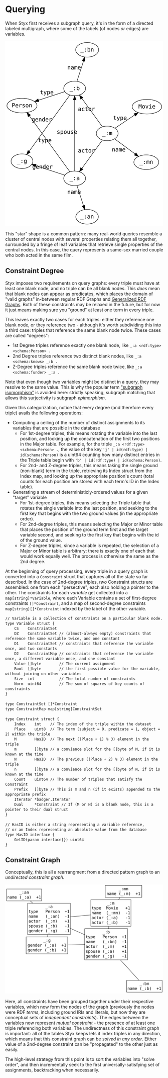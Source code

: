 # Querying

When Styx first receives a subgraph query, it's in the form of a directed labeled multigraph, where some of the labels (of nodes _or_ edges) are variables.

![](query.svg)

This "star" shape is a common pattern: many real-world queries resemble a cluster of central nodes with several properties relating them all together, surrounded by a fringe of leaf variables that retrieve single properties of the central nodes. In this case, the query represents a same-sex married couple who both acted in the same film.

## Constraint Degree

Styx imposes two requirements on query graphs: every triple must have at least one blank node, and no triple can be all blank nodes. This _does_ mean that blank nodes can appear as predicates, which places the domain of "valid graphs" in-between regular RDF Graphs and [Generalized RDF Graphs](https://www.w3.org/TR/rdf11-concepts/#section-generalized-rdf). Both of these constraints may be relaxed in the future, but for now it just means making sure you "ground" at least one term in every triple.

This leaves exactly two cases for each triples: either they reference one blank node, or they reference two - although it's worth subdividing this into a third case: triples that reference the same blank node twice. These cases are called "degrees":

- 1st Degree triples reference exactly one blank node, like `_:a <rdf:type> <schema:Person> .`
- 2nd Degree triples reference two distinct blank nodes, like `_:a <schema:knows> _:b .`
- Z-Degree triples reference the same blank node twice, like `_:a <schema:funder> _:a .`

Note that even though two variables might be distinct in a query, they may resolve to the same value. This is why the popular term ["subgraph isomorphism"](https://en.wikipedia.org/wiki/Subgraph_isomorphism_problem) is avoided here: strictly speaking, subgraph matching that allows this surjectivity is subgraph _epimorphism_.

Given this categorization, notice that every degree (and therefore every triple) avails the following operations:

- Computing a ceiling of the number of distinct assignments to its variables that are possible in the database
  - For 1st-degree triples, this means rotating the variable into the last position, and looking up the concatenation of the first two positions in the Major table. For example, for the triple `_:a <rdf:type> <schema:Person> .`, the value of the key `'j' | id(rdf:type) | id(schema:Person)` is a uint64 counting how many distinct entries in the Triple table begin with `'b' | id(rdf:type) | id(schema:Person)`.
  - For 2nd- and Z-degree triples, this means taking the single ground (non-blank) term in the triple, retrieving its Index struct from the Index map, and looking up the appropriate position's count (total counts for each position are stored with each term's ID in the Index table).
- Generating a stream of deterministicly-ordered values for a given "target" variable
  - For 1st-degree triples, this means selecting the Triple table that rotates the single variable into the last position, and seeking to the first key that begins with the two ground values (in the appropriate order).
  - For 2nd-degree triples, this means selecting the Major or Minor table that places the position of the ground term first and the target variable second, and seeking to the first key that begins with the id of the ground value.
  - For Z-degree triples, since a variable is repeated, the selection of a Major or Minor table is arbitrary: there is exactly one of each that would work equally well. The process is otherwise the same as the 2nd degree.

At the beginning of query processing, every triple in a query graph is converted into a `Constraint` struct that captures all of the state so far described. In the case of 2nd-degree triples, _two_ Constraint structs are assembled: one from each "persective", each also holding a pointer to the other. The constraints for each _variable_ get collected into a `map[string]*Variable`, where each Variable contains a set of first-degree constraints `[]*Constraint`, and a map of second-degree constraints `map[string][]*Constraint` indexed by the label of the other variable.

```golang
// Variable is a collection of constraints on a particular blank node.
type Variable struct {
	CS    ConstraintSet
	DZ    ConstraintSet // (almost-always empty) constraints that reference the same variable twice, and one constant
	D1    ConstraintSet // constraints that reference the variable once, and two constants
	D2    ConstraintMap // constraints that reference the variable once, a different variable once, and one constant
	Value []byte        // The current assignment
	Root  []byte        // the first possible value for the variable, without joining on other variables
	Size  int           // The total number of constraints
	Norm  uint64        // The sum of squares of key counts of constraints
}

type ConstraintSet []*Constraint
type ConstraintMap map[string]ConstraintSet

type Constraint struct {
	Index    int    // The index of the triple within the dataset
	Place    uint8  // The term (subject = 0, predicate = 1, object = 2) within the triple
	M        HasID  // The next ((Place + 1) % 3) element in the triple
	m        []byte // a convience slot for the []byte of M, if it is known at the time
	N        HasID  // The previous ((Place + 2) % 3) element in the triple
	n        []byte // a convience slot for the []byte of N, if it is known at the time
	Count    uint64 // The number of triples that satisfy the Constraint
	Prefix   []byte // This is m and n (if it exists) appended to the appropriate prefix
	Iterator *badger.Iterator
	Dual     *Constraint // If (M or N) is a blank node, this is a pointer to their dual struct
}

// HasID is either a string representing a variable reference,
// or an Index representing an absolute value from the database
type HasID interface {
	GetID(param interface{}) uint64
}
```

## Constraint Graph

Conceptually, this is all a rearrangment from a directed pattern graph to an _undirected constraint graph_.

![](variable.svg)

Here, all constraints have been grouped together under their respective variables, which now form the nodes of the graph (previously the nodes were RDF _terms_, including ground IRIs and literals, but now they are conceptual sets of _independent constraints_). The edges between the variables now represent _mutual constraint_ - the presence of at least one triple referencing both variables. The undirectness of this constraint graph is important: all of the tables Styx keeps lets it index triples in any direction, which means that this constraint graph can be _solved in any order_. Either value of a 2nd-degree constraint can be "propagated" to the other just as easily.

The high-level strategy from this point is to sort the variables into "solve order", and then incrementally seek to the first universally-satisfying set of assignments, backtracking when necessarily.
